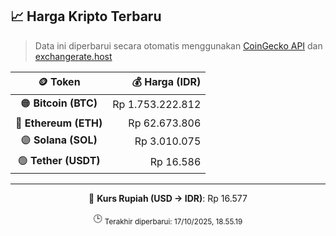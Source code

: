 

<!-- HARGA_KRIPTO -->
## 📈 Harga Kripto Terbaru

> Data ini diperbarui secara otomatis menggunakan [CoinGecko API](https://www.coingecko.com/) dan [exchangerate.host](https://exchangerate.host/)

<div align="center">

| 🪙 Token | 💰 Harga (IDR) |
|:------:|---------------:|
| 🟠 **Bitcoin (BTC)**   | Rp 1.753.222.812 |
| 🔵 **Ethereum (ETH)**  | Rp 62.673.806 |
| 🟣 **Solana (SOL)**    | Rp 3.010.075 |
| 🟢 **Tether (USDT)**   | Rp 16.586 |

---

💱 **Kurs Rupiah (USD → IDR)**: Rp 16.577

🕒 <sub>Terakhir diperbarui: 17/10/2025, 18.55.19</sub>

</div>
<!-- /HARGA_KRIPTO -->